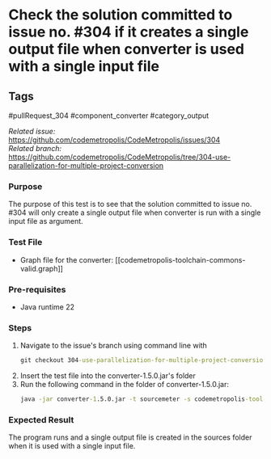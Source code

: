 # Check the solution committed to issue no. #304 if it creates a single output file when converter is used with a single input file

## Tags
#pullRequest_304 #component_converter #category_output

_Related issue:_ https://github.com/codemetropolis/CodeMetropolis/issues/304 <br>
_Related branch:_ https://github.com/codemetropolis/CodeMetropolis/tree/304-use-parallelization-for-multiple-project-conversion

### Purpose
The purpose of this test is to see that the solution committed to issue no. #304 will only create a single output file when converter is run with a single input file as argument.

### Test File
- Graph file for the converter: [[codemetropolis-toolchain-commons-valid.graph]]

### Pre-requisites
- Java runtime 22

### Steps
1. Navigate to the issue's branch using command line with 
   ```cmd
   git checkout 304-use-parallelization-for-multiple-project-conversion
   ```
2. Insert the test file into the converter-1.5.0.jar's folder
3. Run the following command in the folder of converter-1.5.0.jar:
   ```cmd
   java -jar converter-1.5.0.jar -t sourcemeter -s codemetropolis-toolchain-commons.graph
   ```

### Expected Result
The program runs and a single output file is created in the sources folder when it is used with a single input file.